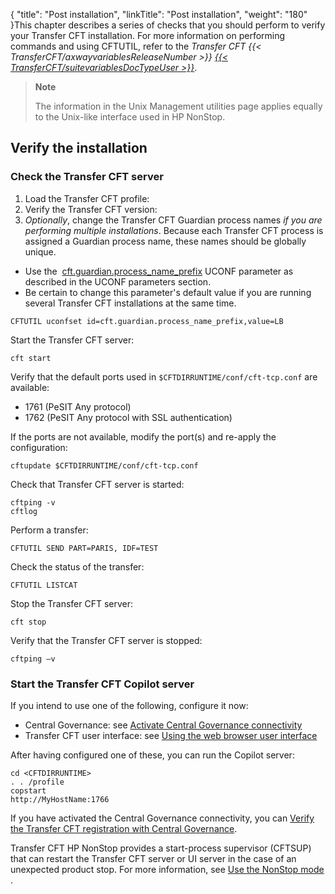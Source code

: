 {
    "title": "Post installation",
    "linkTitle": "Post installation",
    "weight": "180"
}This chapter describes a series of checks that you should perform to verify your Transfer CFT installation. For more information on performing commands and using CFTUTIL, refer to the *Transfer CFT {{< TransferCFT/axwayvariablesReleaseNumber  >}} [{{< TransferCFT/suitevariablesDocTypeUser  >}}](https://docs.axway.com/u/documentation/transfer_cft/index.htm?version=3.2.4)*.

> **Note**
>
> The information in the Unix Management utilities page applies equally to the Unix-like interface used in HP NonStop.

## Verify the installation

### Check the Transfer CFT server

1. Load the Transfer CFT profile:
1. Verify the Transfer CFT version:
1. *Optionally*, change the Transfer CFT Guardian process names *if you are performing multiple installations*. Because each Transfer CFT process is assigned a Guardian process name, these names should be globally unique.

- Use the  [cft.guardian.process\_name\_prefix](../intro_os_features/hp_ns_batch#cft.guardian.process_name_prefix) UCONF parameter as described in the UCONF parameters section.
- Be certain to change this parameter's default value if you are running several Transfer CFT installations at the same time.

```
CFTUTIL uconfset id=cft.guardian.process_name_prefix,value=LB
```

Start the Transfer CFT server:

```
cft start
```

Verify that the default ports used in <span class="code">`$CFTDIRRUNTIME/conf/cft-tcp.conf`</span> are available:

- 1761 (PeSIT Any protocol)
- 1762 (PeSIT Any protocol with SSL authentication)

If the ports are not available, modify the port(s) and re-apply the configuration:

```
cftupdate $CFTDIRRUNTIME/conf/cft-tcp.conf
```

Check that Transfer CFT server is started:

```
cftping -v
cftlog
```

Perform a transfer:

```
CFTUTIL SEND PART=PARIS, IDF=TEST
```

Check the status of the transfer:

```
CFTUTIL LISTCAT
```

Stop the Transfer CFT server:

```
cft stop
```

Verify that the Transfer CFT server is stopped:

```
cftping –v
```

### Start the Transfer CFT Copilot server

If you intend to use one of the following, configure it now:

- Central Governance: see [Activate Central Governance connectivity](../../../governance_services_intro/register_cg)
- Transfer CFT user interface: see [Using the web browser user interface](../../../c_intro_userinterfaces/web_copilot_ui)

After having configured one of these, you can run the Copilot server:

```
cd <CFTDIRRUNTIME>
. . /profile
copstart
http://MyHostName:1766
```

If you have activated the Central Governance connectivity, you can [Verify the Transfer CFT registration with Central Governance](../../unix_install_start_here/shared_verify_install#Verify).

Transfer CFT HP NonStop provides a start-process supervisor (CFTSUP) that can restart the Transfer CFT server or UI server in the case of an unexpected product stop. For more information, see <a href="hp_ns_sup" class="MCXref xref">Use the NonStop mode</a> .
